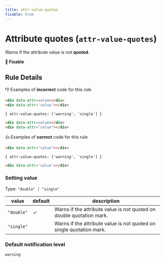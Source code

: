 ```yaml
---
title: attr-value-quotes
fixable: true
---
```


# Attribute quotes (`attr-value-quotes`)

Warns if the attribute value is not **quoted**.

**🔧 Fixable**

## Rule Details

👎 Examples of **incorrect** code for this rule

<!-- prettier-ignore-start -->
```html
<div data-attr=value></div>
<div data-attr='value'></div>
```
<!-- prettier-ignore-end -->

`{ attr-value-quotes: ['warning', 'single'] }`

<!-- prettier-ignore-start -->
```html
<div data-attr=value></div>
<div data-attr="value"></div>
```
<!-- prettier-ignore-end -->

👍 Examples of **correct** code for this rule

<!-- prettier-ignore-start -->
```html
<div data-attr="value"></div>
```
<!-- prettier-ignore-end -->

`{ attr-value-quotes: ['warning', 'single'] }`

<!-- prettier-ignore-start -->
```html
<div data-attr='value'></div>
```
<!-- prettier-ignore-end -->

### Setting value

Type: `"double" | "single"`

| value      | default | description                                                          |
| ---------- | ------- | -------------------------------------------------------------------- |
| `"double"` | ✓       | Warns if the attribute value is not quoted on double quotation mark. |
| `"single"` |         | Warns if the attribute value is not quoted on single quotation mark. |

### Default notification level

`warning`
